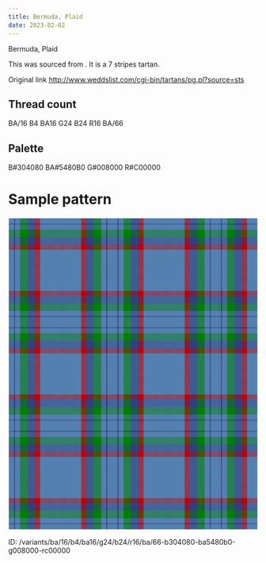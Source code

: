 ```yaml
---
title: Bermuda, Plaid
date: 2023-02-02
---
```

Bermuda, Plaid

This was sourced from <no value>.  It is a 7 stripes tartan.

Original link http://www.weddslist.com/cgi-bin/tartans/pg.pl?source=sts

## Thread count
BA/16 B4 BA16 G24 B24 R16 BA/66

## Palette
B#304080 BA#5480B0 G#008000 R#C00000

# Sample pattern

![Tartan detail](tartan.png "BA/16 B4 BA16 G24 B24 R16 BA/66 tartan")

ID: /variants/ba/16/b4/ba16/g24/b24/r16/ba/66-b304080-ba5480b0-g008000-rc00000